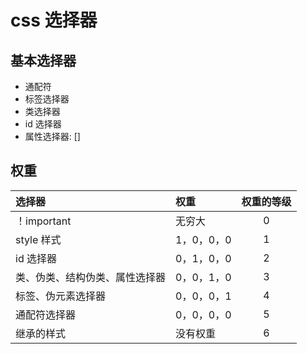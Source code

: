 # css 选择器

## 基本选择器

- 通配符
- 标签选择器
- 类选择器
- id 选择器
- 属性选择器: []

## 权重

| 选择器                         | 权重       | 权重的等级 |
| :----------------------------- | :--------- | :--------: |
| ！important                    | 无穷大     |     0      |
| style 样式                     | 1，0，0，0 |     1      |
| id 选择器                      | 0，1，0，0 |     2      |
| 类、伪类、结构伪类、属性选择器 | 0，0，1，0 |     3      |
| 标签、伪元素选择器             | 0，0，0，1 |     4      |
| 通配符选择器                   | 0，0，0，0 |     5      |
| 继承的样式                     | 没有权重   |     6      |
